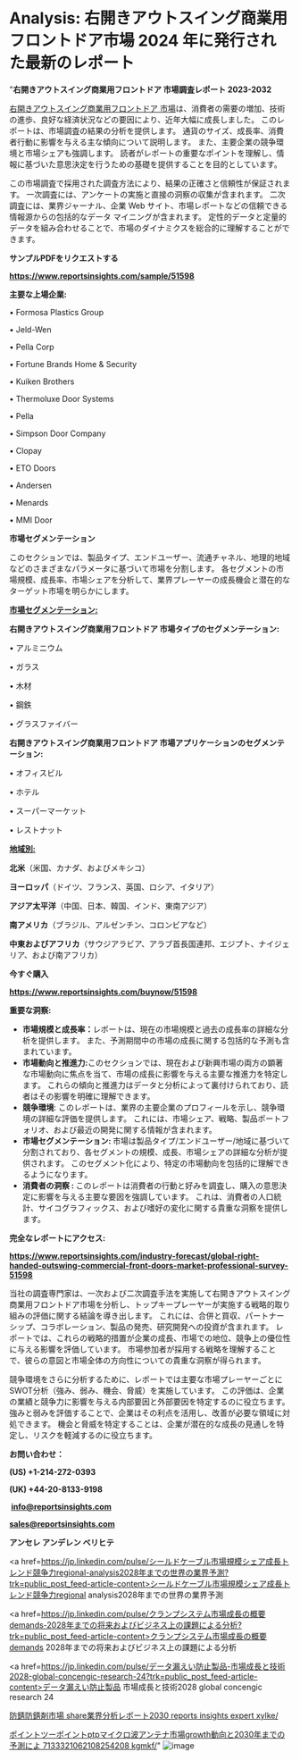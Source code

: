 # Analysis: 右開きアウトスイング商業用フロントドア市場 2024 年に発行された最新のレポート

"<strong>右開きアウトスイング商業用フロントドア 市場調査レポート 2023-2032</strong>

<a href=https://www.reportsinsights.com/sample/51598>右開きアウトスイング商業用フロントドア 市場</a>は、消費者の需要の増加、技術の進歩、良好な経済状況などの要因により、近年大幅に成長しました。 このレポートは、市場調査の結果の分析を提供します。 通貨のサイズ、成長率、消費者行動に影響を与える主な傾向について説明します。 また、主要企業の競争環境と市場シェアも強調します。 読者がレポートの重要なポイントを理解し、情報に基づいた意思決定を行うための基礎を提供することを目的としています。

この市場調査で採用された調査方法により、結果の正確さと信頼性が保証されます。 一次調査には、アンケートの実施と直接の洞察の収集が含まれます。 二次調査には、業界ジャーナル、企業 Web サイト、市場レポートなどの信頼できる情報源からの包括的なデータ マイニングが含まれます。 定性的データと定量的データを組み合わせることで、市場のダイナミクスを総合的に理解することができます。

<strong><b>サンプルPDFをリクエストする</b></strong>

<a href=https://www.reportsinsights.com/sample/51598><strong><u>https://www.reportsinsights.com/sample/51598</u></strong></a>

<strong>主要な上場企業:</strong>

• Formosa Plastics Group

• Jeld-Wen

• Pella Corp

• Fortune Brands Home & Security

• Kuiken Brothers

• Thermoluxe Door Systems

• Pella

• Simpson Door Company

• Clopay

• ETO Doors

• Andersen

• Menards

• MMI Door

<strong>市場セグメンテーション</strong>

このセクションでは、製品タイプ、エンドユーザー、流通チャネル、地理的地域などのさまざまなパラメータに基づいて市場を分割します。 各セグメントの市場規模、成長率、市場シェアを分析して、業界プレーヤーの成長機会と潜在的なターゲット市場を明らかにします。

<strong><u>市場セグメンテーション</u></strong><strong><u>:</u></strong>

<strong>右開きアウトスイング商業用フロントドア 市場タイプのセグメンテーション:</strong>

• アルミニウム

• ガラス

• 木材

• 鋼鉄

• グラスファイバー

<strong>右開きアウトスイング商業用フロントドア 市場アプリケーションのセグメンテーション:</strong>

• オフィスビル

• ホテル

• スーパーマーケット

• レストナット

<strong><u>地域別</u></strong><strong><u>:</u></strong>

<strong>北米</strong>（米国、カナダ、およびメキシコ）

<strong>ヨーロッパ</strong>（ドイツ、フランス、英国、ロシア、イタリア）

<strong>アジア太平洋</strong>（中国、日本、韓国、インド、東南アジア）

<strong>南アメリカ</strong>（ブラジル、アルゼンチン、コロンビアなど）

<strong>中東およびアフリカ</strong>（サウジアラビア、アラブ首長国連邦、エジプト、ナイジェリア、および南アフリカ）

<strong>今すぐ購入</strong>

<a href=https://www.reportsinsights.com/buynow/51598><strong><u>https://www.reportsinsights.com/buynow/51598</u></strong></a>

<strong>重要な洞察:</strong>
<ul>
  <li><strong>市場規模と成長率：</strong>レポートは、現在の市場規模と過去の成長率の詳細な分析を提供します。 また、予測期間中の市場の成長に関する包括的な予測も含まれています。</li>
  <li><strong>市場動向と推進力:</strong>このセクションでは、現在および新興市場の両方の顕著な市場動向に焦点を当て、市場の成長に影響を与える主要な推進力を特定します。 これらの傾向と推進力はデータと分析によって裏付けられており、読者はその影響を明確に理解できます。</li>
  <li><strong>競争環境</strong>: このレポートは、業界の主要企業のプロフィールを示し、競争環境の詳細な評価を提供します。 これには、市場シェア、戦略、製品ポートフォリオ、および最近の開発に関する情報が含まれます。</li>
  <li><strong>市場セグメンテーション: </strong>市場は製品タイプ/エンドユーザー/地域に基づいて分割されており、各セグメントの規模、成長、市場シェアの詳細な分析が提供されます。 このセグメント化により、特定の市場動向を包括的に理解できるようになります。</li>
  <li><strong>消費者の洞察 : </strong>このレポートは消費者の行動と好みを調査し、購入の意思決定に影響を与える主要な要因を強調しています。 これは、消費者の人口統計、サイコグラフィックス、および嗜好の変化に関する貴重な洞察を提供します。</li>
</ul>
<strong>完全なレポートにアクセス:</strong>

<a href=https://www.reportsinsights.com/industry-forecast/global-right-handed-outswing-commercial-front-doors-market-professional-survey-51598><strong><u><b>https://www.reportsinsights.com/industry-forecast/global-right-handed-outswing-commercial-front-doors-market-professional-survey-51598</b></u></strong></a>

当社の調査専門家は、一次および二次調査手法を実施して右開きアウトスイング商業用フロントドア市場を分析し、トップキープレーヤーが実施する戦略的取り組みの評価に関する結論を導き出します。 これには、合併と買収、パートナーシップ、コラボレーション、製品の発売、研究開発への投資が含まれます。 レポートでは、これらの戦略的措置が企業の成長、市場での地位、競争上の優位性に与える影響を評価しています。 市場参加者が採用する戦略を理解することで、彼らの意図と市場全体の方向性についての貴重な洞察が得られます。

競争環境をさらに分析するために、レポートでは主要な市場プレーヤーごとにSWOT分析（強み、弱み、機会、脅威）を実施しています。 この評価は、企業の業績と競争力に影響を与える内部要因と外部要因を特定するのに役立ちます。 強みと弱みを評価することで、企業はその利点を活用し、改善が必要な領域に対処できます。 機会と脅威を特定することは、企業が潜在的な成長の見通しを特定し、リスクを軽減するのに役立ちます。

<strong>お問い合わせ：</strong>

<strong>(US) +1-214-272-0393</strong>

<strong>(UK) +44-20-8133-9198</strong>

<strong> </strong><a href=info@reportsinsights.com><strong><u>info@reportsinsights.com</u></strong></a>

<a href=sales@reportsinsights.com><strong><u>sales@reportsinsights.com</u></strong></a>

<strong>アンセレ アンデレン ベリヒテ</strong>

<a href=https://jp.linkedin.com/pulse/シールドケーブル市場規模シェア成長トレンド競争力regional-analysis2028年までの世界の業界予測?trk=public_post_feed-article-content>シールドケーブル市場規模シェア成長トレンド競争力regional analysis2028年までの世界の業界予測</a>

<a href=https://jp.linkedin.com/pulse/クランプシステム市場成長の概要demands-2028年までの将来およびビジネス上の課題による分析?trk=public_post_feed-article-content>クランプシステム市場成長の概要demands 2028年までの将来およびビジネス上の課題による分析</a>

<a href=https://jp.linkedin.com/pulse/データ漏えい防止製品-市場成長と技術2028-global-concengic-research-24?trk=public_post_feed-article-content>データ漏えい防止製品 市場成長と技術2028 global concengic research 24</a>

<a href=https://www.linkedin.com/pulse/防錆防錆剤市場-share業界分析レポート2030-reports-insights-expert-xylke/>防錆防錆剤市場 share業界分析レポート2030 reports insights expert xylke/</a>

<a href=https://www.linkedin.com/pulse/ポイントツーポイントptpマイクロ波アンテナ市場growth動向と2030年までの予測によ-7133321062108254208-kgmkf/>ポイントツーポイントptpマイクロ波アンテナ市場growth動向と2030年までの予測によ 7133321062108254208 kgmkf/</a>"
![image](https://github.com/gayatrid12/RImarketreport/assets/158473851/945859b5-b491-4507-b907-d65b93c88ff0)
